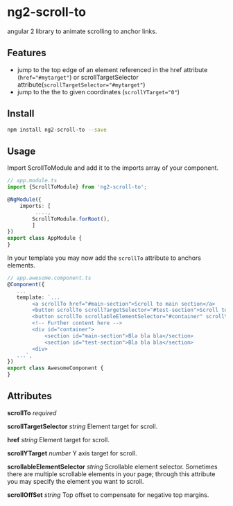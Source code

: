 # ng2-scroll-to
angular 2 library to animate scrolling to anchor links.

## Features
- jump to the top edge of an element referenced in the href attribute (`href="#mytarget"`) or scrollTargetSelector attribute(`scrollTargetSelector="#mytarget"`)
- jump to the the to given coordinates (`scrollYTarget="0"`)

## Install
```sh
npm install ng2-scroll-to --save
```
## Usage
Import ScrollToModule and add it to the imports array of your component.



```typescript
// app.module.ts
import {ScrollToModule} from 'ng2-scroll-to';

@NgModule({
    imports: [
         ....,
        ScrollToModule.forRoot(),
        ]
})
export class AppModule {
}
```


In your template you may now add the `scrollTo` attribute to anchors elements.

```typescript
// app.awesome.component.ts
@Component({
   ...
   template: `...
        <a scrollTo href="#main-section">Scroll to main section</a>
        <button scrollTo scrollTargetSelector="#test-section">Scroll to test section</a>
        <button scrollTo scrollableElementSelector="#container" scrollYTarget="0">Go top</a>
        <!-- Further content here -->
        <div id="container">
            <section id="main-section">Bla bla bla</section>
            <section id="test-section">Bla bla bla</section>
        <div>
   ...`,
})
export class AwesomeComponent {
}
```


## Attributes

**scrollTo** *required*

**scrollTargetSelector**  *string* Element target for scroll.

**href**  *string* Element target for scroll.

**scrollYTarget** *number* Y axis target for scroll.

**scrollableElementSelector** *string* Scrollable element selector. Sometimes there are multiple scrollable elements in your page; through this attribute you may specify the element you want to scroll.

**scrollOffSet**  *string* Top offset to compensate for negative top margins.
